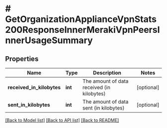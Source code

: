 # # GetOrganizationApplianceVpnStats200ResponseInnerMerakiVpnPeersInnerUsageSummary

## Properties

Name | Type | Description | Notes
------------ | ------------- | ------------- | -------------
**received_in_kilobytes** | **int** | The amount of data received (in kilobytes) | [optional]
**sent_in_kilobytes** | **int** | The amount of data sent (in kilobytes) | [optional]

[[Back to Model list]](../../README.md#models) [[Back to API list]](../../README.md#endpoints) [[Back to README]](../../README.md)

